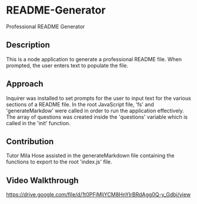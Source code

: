# README-Generator
Professional README Generator

## Description
This is a node application to generate a professional README file. When prompted, the user enters text to populate the file. 

## Approach
Inquirer was installed to set prompts for the user to input text for the various sections of a README file. In the root JavaScript file, 'fs' and 'generateMarkdow' were called in order to run the application effectively. The array of questions was created inside the 'questions' variable which is called in the 'init' function. 

## Contribution
Tutor Mila Hose assisted in the generateMarkdown file containing the functions to export to the root 'index.js' file. 

## Video Walkthrough

https://drive.google.com/file/d/1t0PFjMljYCM8HnYIrBRdAgg0Q-y_Gdbj/view


